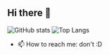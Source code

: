 ## Hi there 👋

![GitHub stats](https://github-readme-stats.vercel.app/api?username=FrenchDandelions&show_icons=true&theme=holi)
![Top Langs](https://github-readme-stats.vercel.app/api/top-langs/?username=FrenchDandelions&theme=holi&layout=compact)

- 📫 How to reach me: don't :D
<!--
**FrenchDandelions/FrenchDandelions** is a ✨ _special_ ✨ repository because its `README.md` (this file) appears on your GitHub profile.

Here are some ideas to get you started:

- 🔭 I’m currently working on ...
- 🌱 I’m currently learning ...
- 👯 I’m looking to collaborate on ...
- 🤔 I’m looking for help with ...
- 💬 Ask me about ...
- 📫 How to reach me: ...
- 😄 Pronouns: ...
- ⚡ Fun fact: ...
-->
